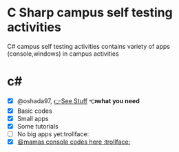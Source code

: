 # C Sharp campus self testing activities
C# campus self testing activities contains variety of apps (console,windows) in campus activities
# c#
- [x] @oshada97, [:point_right:See Stuff](https://github.com/oshada97/C-Sharp-campus-self-testing-activities) **:point_left:what you need**
- [x] Basic codes
- [x] Small apps
- [x] Some tutorials
- [ ] No big apps yet:trollface:
- [x] [:satisfied:mamas console codes here :trollface:](https://github.com/oshada97/C-Sharp-campus-self-testing-activities)
